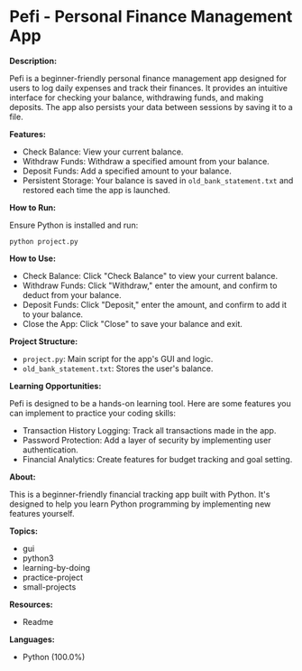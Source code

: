# Pefi - Personal Finance Management App

**Description:**

Pefi is a beginner-friendly personal finance management app designed for users to log daily expenses and track their finances. It provides an intuitive interface for checking your balance, withdrawing funds, and making deposits.  The app also persists your data between sessions by saving it to a file.

**Features:**

* Check Balance: View your current balance.
* Withdraw Funds: Withdraw a specified amount from your balance.
* Deposit Funds: Add a specified amount to your balance.
* Persistent Storage: Your balance is saved in `old_bank_statement.txt` and restored each time the app is launched.

**How to Run:**

Ensure Python is installed and run:

```
python project.py
```

**How to Use:**

* Check Balance: Click "Check Balance" to view your current balance.
* Withdraw Funds: Click "Withdraw," enter the amount, and confirm to deduct from your balance.
* Deposit Funds: Click "Deposit," enter the amount, and confirm to add it to your balance.
* Close the App: Click "Close" to save your balance and exit.

**Project Structure:**

* `project.py`: Main script for the app's GUI and logic.
* `old_bank_statement.txt`: Stores the user's balance.

**Learning Opportunities:**

Pefi is designed to be a hands-on learning tool. Here are some features you can implement to practice your coding skills:

* Transaction History Logging: Track all transactions made in the app.
* Password Protection: Add a layer of security by implementing user authentication.
* Financial Analytics: Create features for budget tracking and goal setting.

**About:**

This is a beginner-friendly financial tracking app built with Python. It's designed to help you learn Python programming by implementing new features yourself.

**Topics:**

* gui
* python3
* learning-by-doing
* practice-project
* small-projects

**Resources:**

* Readme

**Languages:**

* Python (100.0%)
